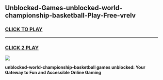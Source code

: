 
## Unblocked-Games-unblocked-world-championship-basketball-Play-Free-vrelv
<h3>
<a href="https://premium76.site?title=unblocked-world-championship-basketball&ref=12A">CLICK TO PLAY</a></h3>
<hr>

<h3>
<a href="https://premium76.site?title=unblocked-world-championship-basketball&ref=12A">CLICK 2 PLAY</a>
  
</h3>

<a href="https://premium76.site?title=unblocked-world-championship-basketball&ref=12A"><img src="https://clearcache.store/games.png"></a>


**unblocked-world-championship-basketball games unblocked: Your Gateway to Fun and Accessible Online Gaming**
